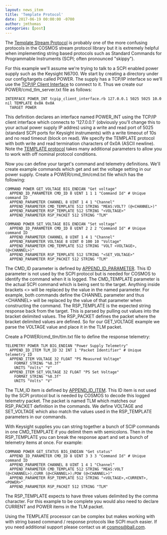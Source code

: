 ```yaml
---
layout: news_item
title: 'Template Protocol'
date: 2017-06-19 00:00:00 -0700
author: jmthomas
categories: [post]
---
```

The [Template Stream Protocol](http://cosmosrb.com/docs/interfaces/#template-stream-protocol) is probably one of the more confusing protocols in the COSMOS stream protocol library but it is extremely helpful when implementing string based protocols such as Standard Commands for Programmable Instruments (SCPI; often pronounced "skippy").

For this example we'll assume we're trying to talk to a SCPI enabled power supply such as the Keysight N6700. We start by creating a directory under our config/targets called POWER. The supply has a TCP/IP interface so we'll use the [TCP/IP Client Interface](http://cosmosrb.com/docs/interfaces/#tcpip-client-interface) to connect to it. Thus we create our POWER/cmd_tlm_server.txt file as follows:

```
INTERFACE POWER_INT tcpip_client_interface.rb 127.0.0.1 5025 5025 10.0 nil TEMPLATE 0x0A 0x0A
  TARGET POWER
```

This definition declares an interface named POWER_INT using the TCP/IP client interface which connects to '127.0.0.1' (obviously you'll change this to your actual power supply IP addres) using a write and read port of 5025 (standard SCPI ports for Keysight instruments) with a write timeout of 10s and no read timeout (block on read). We specify the TEMPLATE protocol with both write and read termination characters of 0x0A (ASCII newline). Note the [TEMPLATE protocol](http://cosmosrb.com/docs/interfaces/#template-stream-protocol) takes many additional parameters to allow you to work with off nominal protocol conditions.

Now you can define your target's command and telemetry definitions. We'll create example commands which get and set the voltage setting in our power supply. Create a POWER/cmd_tlm/cmd.txt file which has the following:

```
COMMAND POWER GET_VOLTAGE BIG_ENDIAN "Get voltage"
  APPEND_ID_PARAMETER CMD_ID 8 UINT 1 1 1 "Command Id" # Unique command ID
  APPEND_PARAMETER CHANNEL 8 UINT 1 4 1 "Channel"
  APPEND_PARAMETER CMD_TEMPLATE 512 STRING "MEAS:VOLT? (@<CHANNEL>)"
  APPEND_PARAMETER RSP_TEMPLATE 512 STRING "<VOLTAGE>"
  APPEND_PARAMETER RSP_PACKET 512 STRING "TLM"

COMMAND POWER SET_VOLTAGE BIG_ENDIAN "Set voltage"
  APPEND_ID_PARAMETER CMD_ID 8 UINT 2 2 2 "Command Id" # Unique command ID
  APPEND_PARAMETER CHANNEL 8 UINT 1 4 1 "Channel"
  APPEND_PARAMETER VOLTAGE 8 UINT 0 100 10 "Voltage"
  APPEND_PARAMETER CMD_TEMPLATE 512 STRING "VOLT <VOLTAGE>,(@<CHANNEL>)"
  APPEND_PARAMETER RSP_TEMPLATE 512 STRING "<SET_VOLTAGE>"
  APPEND_PARAMETER RSP_PACKET 512 STRING "TLM"
```

The CMD_ID parameter is defined by [APPEND_ID_PARAMETER](/docs/cmdtlm/#append_id_parameter). This ID parameter is not used by the SCPI protocol but is needed for COSMOS to identify the command when it is logged. The CMD_TEMPLATE parameter is the actual SCPI command which is being sent to the target. Anything inside brackets <> will be replaced by the value in the named parameter. For example, both commands define the CHANNEL parameter and thus \<CHANNEL\> will be replaced by the value of that parameter when constructing the command. The RSP_TEMPLATE is the expected string response back from the target. This is parsed by pulling out values into the bracket delimited values. The RSP_PACKET defines the packet where the bracket delimited values are defined. So for our GET_VOLTAGE example we parse the VOLTAGE value and place it in the TLM packet.

Create a POWER/cmd_tlm/tlm.txt file to define the response telemetry:

```
TELEMETRY POWER TLM BIG_ENDIAN "Power Supply Telemetry"
  APPEND_ID_ITEM TLM_ID 32 INT 1 "Packet Identifier" # Unique telemetry ID
  APPEND_ITEM VOLTAGE 32 FLOAT "PS Measured Voltage"
    FORMAT_STRING "%0.3f"
    UNITS "Volts" "V"
  APPEND_ITEM SET_VOLTAGE 32 FLOAT "PS Set Voltage"
    FORMAT_STRING "%0.3f"
    UNITS "Volts" "V"
```

The TLM_ID item is defined by [APPEND_ID_ITEM](/docs/cmdtlm/#append_id_item). This ID item is not used by the SCPI protocol but is needed by COSMOS to decode this logged telemetry packet. The packet is named TLM which matches our RSP_PACKET definition in the commands. We define VOLTAGE and SET_VOLTAGE which also match the values used in the RSP_TEMPLATE parameters in our commands.

With Keysight supplies you can string together a bunch of SCIP commands in one CMD_TEMPLATE if you delimit them with semicolons. Then in the RSP_TEMPLATE you can break the response apart and set a bunch of telemetry items at once. For example:

```
COMMAND POWER GET_STATUS BIG_ENDIAN "Get status"
  APPEND_ID_PARAMETER CMD_ID 8 UINT 3 3 3 "Command Id" # Unique command ID
  APPEND_PARAMETER CHANNEL 8 UINT 1 4 1 "Channel"
  APPEND_PARAMETER CMD_TEMPLATE 512 STRING "MEAS:VOLT (@<CHANNEL>);CURR (@<CHANNEL>);POW (@<CHANNEL>)"
  APPEND_PARAMETER RSP_TEMPLATE 512 STRING "<VOLTAGE>,<CURRENT>,<POWER>"
  APPEND_PARAMETER RSP_PACKET 512 STRING "TLM"
```

The RSP_TEMPLATE expects to have three values delimited by the comma character. For this example to be complete you would also need to declare CURRENT and POWER items in the TLM packet.

Using the TEMPLATE processor can be complex but makes working with with string based command / response protocols like SCPI much easier. If you need additional support please contact us at <cosmos@ball.com>.
